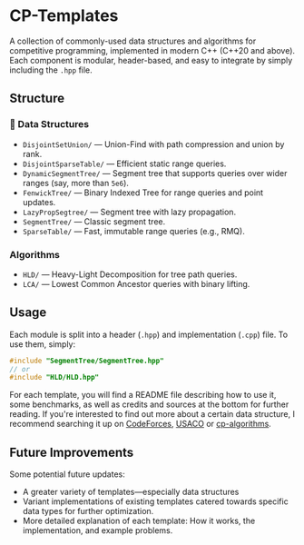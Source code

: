 # CP-Templates

A collection of commonly-used data structures and algorithms for competitive programming, implemented in modern C++ (C++20 and above). Each component is modular, header-based, and easy to integrate by simply including the `.hpp` file.

## Structure

### 🔹 Data Structures
- `DisjointSetUnion/` — Union-Find with path compression and union by rank.
- `DisjointSparseTable/` — Efficient static range queries.
- `DynamicSegmentTree/` — Segment tree that supports queries over wider ranges (say, more than `5e6`).
- `FenwickTree/` — Binary Indexed Tree for range queries and point updates.
- `LazyPropSegtree/` — Segment tree with lazy propagation.
- `SegmentTree/` — Classic segment tree.
- `SparseTable/` — Fast, immutable range queries (e.g., RMQ).

### Algorithms
- `HLD/` — Heavy-Light Decomposition for tree path queries.
- `LCA/` — Lowest Common Ancestor queries with binary lifting.

## Usage

Each module is split into a header (`.hpp`) and implementation (`.cpp`) file. To use them, simply:

```cpp
#include "SegmentTree/SegmentTree.hpp"
// or
#include "HLD/HLD.hpp"
```

For each template, you will find a README file describing how to use it, some benchmarks, as well as credits and sources at the bottom for further reading. If you're interested to find out more about a certain data structure, I recommend searching it up on [CodeForces](https://codeforces.com/catalog), [USACO](https://usaco.guide/adv/offline-del?lang=cpp) or [cp-algorithms](https://cp-algorithms.com/).

## Future Improvements
Some potential future updates:
- A greater variety of templates—especially data structures
- Variant implementations of existing templates catered towards specific data types for further optimization.
- More detailed explanation of each template: How it works, the implementation, and example problems.